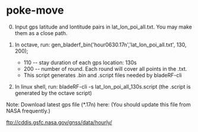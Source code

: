 # poke-move

0. Input gps latitude and lontitude pairs in lat_lon_poi_all.txt. You may make them as a close path.

1. In octave, run: gen_bladerf_bin('hour0630.17n','lat_lon_poi_all.txt', 130, 200);
    - 110 -- stay duration of each gps location: 130s
    - 200 -- number of round. Each round will cover all points in the .txt.
    - This script generates .bin and .script files needed by bladeRF-cli

2. In linux shell, run: bladeRF-cli -s lat_lon_poi_all_130s.script (the .script is generated by the octave script)

Note: Download latest gps file (*.17n) here: (You should update this file from NASA frequently.)

ftp://cddis.gsfc.nasa.gov/gnss/data/hourly/

